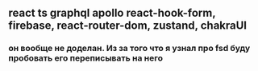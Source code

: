 ## react ts graphql apollo react-hook-form, firebase, react-router-dom, zustand, chakraUI

### он вообще не доделан. Из за того что я узнал про fsd буду пробовать его переписывать на него
